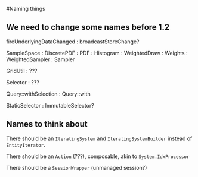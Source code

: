 #Naming things

## We need to change some names before 1.2


fireUnderlyingDataChanged
: broadcastStoreChange?

SampleSpace
: DiscretePDF
: PDF
: Histogram
: WeightedDraw
: Weights
: WeightedSampler
: Sampler

GridUtil
: ???

Selector
: ???

Query::withSelection
: Query::with 

StaticSelector
: ImmutableSelector?

## Names to think about

There should be an `IteratingSystem` and `IteratingSystemBuilder` instead of `EntityIterator`.

There should be an `Action` (???), composable, akin to `System.IdxProcessor`

There should be a `SessionWrapper` (unmanaged session?)




